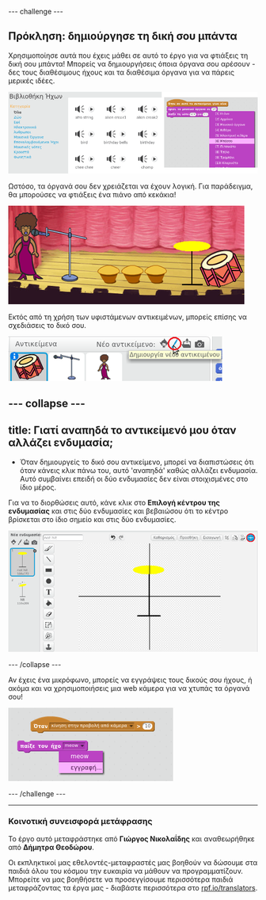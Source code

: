 --- challenge ---

## Πρόκληση: δημιούργησε τη δική σου μπάντα

Χρησιμοποίησε αυτά που έχεις μάθει σε αυτό το έργο για να φτιάξεις τη δική σου μπάντα! Μπορείς να δημιουργήσεις όποια όργανα σου αρέσουν - δες τους διαθέσιμους ήχους και τα διαθέσιμα όργανα για να πάρεις μερικές ιδέες.

![screenshot](images/band-ideas.png)

Ωστόσο, τα όργανά σου δεν χρειάζεται να έχουν λογική. Για παράδειγμα, θα μπορούσες να φτιάξεις ένα πιάνο από κεκάκια!

![screenshot](images/band-piano.png)

Εκτός από τη χρήση των υφιστάμενων αντικειμένων, μπορείς επίσης να σχεδιάσεις το δικό σου.

![screenshot](images/band-draw.png)

--- collapse ---
---
title: Γιατί αναπηδά το αντικείμενό μου όταν αλλάζει ενδυμασία;
---
+ Όταν δημιουργείς το δικό σου αντικείμενο, μπορεί να διαπιστώσεις ότι όταν κάνεις κλικ πάνω του, αυτό 'αναπηδά' καθώς αλλάζει ενδυμασία. Αυτό συμβαίνει επειδή οι δύο ενδυμασίες δεν είναι στοιχισμένες στο ίδιο μέρος.

Για να το διορθώσεις αυτό, κάνε κλικ στο **Επιλογή κέντρου της ενδυμασίας** και στις δύο ενδυμασίες και βεβαιώσου ότι το κέντρο βρίσκεται στο ίδιο σημείο και στις δύο ενδυμασίες.

![screenshot](images/band-center.png)

--- /collapse ---

Αν έχεις ένα μικρόφωνο, μπορείς να εγγράψεις τους δικούς σου ήχους, ή ακόμα και να χρησιμοποιήσεις μια web κάμερα για να χτυπάς τα όργανά σου!

![screenshot](images/band-io.png)

--- /challenge ---
***
### Κοινοτική συνεισφορά μετάφρασης 

Το έργο αυτό μεταφράστηκε από **Γιώργος Νικολαΐδης** και αναθεωρήθηκε από **Δήμητρα Θεοδώρου**. 

Οι εκπληκτικοί μας εθελοντές-μεταφραστές μας βοηθούν να δώσουμε στα παιδιά όλου του κόσμου την ευκαιρία να μάθουν να προγραμματίζουν. Μπορείτε να μας βοηθήσετε να προσεγγίσουμε περισσότερα παιδιά μεταφράζοντας τα έργα μας - διαβάστε περισσότερα στο [rpf.io/translators](https://rpf.io/translators).
